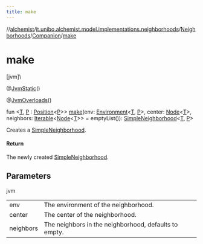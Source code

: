 ```yaml
---
title: make
---
```

//[alchemist](../../../../index.html)/[it.unibo.alchemist.model.implementations.neighborhoods](../../index.html)/[Neighborhoods](../index.html)/[Companion](index.html)/[make](make.html)



# make



[jvm]\




@[JvmStatic](https://kotlinlang.org/api/latest/jvm/stdlib/kotlin.jvm/-jvm-static/index.html)()



@[JvmOverloads](https://kotlinlang.org/api/latest/jvm/stdlib/kotlin.jvm/-jvm-overloads/index.html)()



fun <[T](make.html), [P](make.html) : [Position](../../../it.unibo.alchemist.model.interfaces/-position/index.html)<[P](make.html)>> [make](make.html)(env: [Environment](../../../it.unibo.alchemist.model.interfaces/-environment/index.html)<[T](make.html), [P](make.html)>, center: [Node](../../../it.unibo.alchemist.model.interfaces/-node/index.html)<[T](make.html)>, neighbors: [Iterable](https://kotlinlang.org/api/latest/jvm/stdlib/kotlin.collections/-iterable/index.html)<[Node](../../../it.unibo.alchemist.model.interfaces/-node/index.html)<[T](make.html)>> = emptyList()): [SimpleNeighborhood](../../-simple-neighborhood/index.html)<[T](make.html), [P](make.html)>



Creates a [SimpleNeighborhood](../../-simple-neighborhood/index.html).



#### Return



The newly created [SimpleNeighborhood](../../-simple-neighborhood/index.html).



## Parameters


jvm

| | |
|---|---|
| env | The environment of the neighborhood. |
| center | The center of the neighborhood. |
| neighbors | The neighbors in the neighborhood, defaults to empty. |




